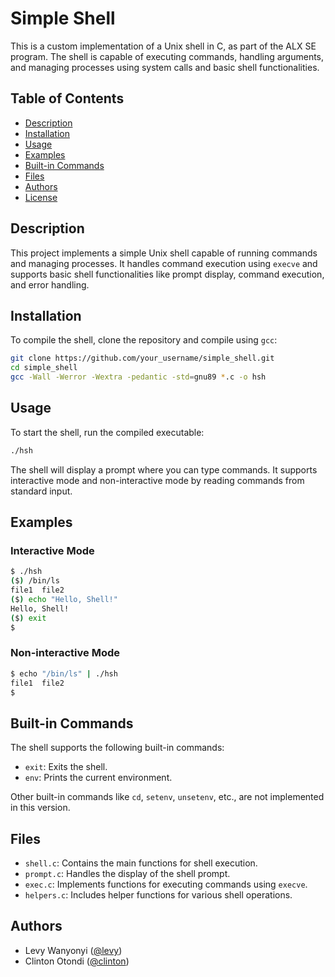 
# Simple Shell

This is a custom implementation of a Unix shell in C, as part of the ALX SE program. The shell is capable of executing commands, handling arguments, and managing processes using system calls and basic shell functionalities.

## Table of Contents
* [Description](#description)
* [Installation](#installation)
* [Usage](#usage)
* [Examples](#examples)
* [Built-in Commands](#built-in-commands)
* [Files](#files)
* [Authors](#authors)
* [License](#license)

## Description

This project implements a simple Unix shell capable of running commands and managing processes. It handles command execution using `execve` and supports basic shell functionalities like prompt display, command execution, and error handling.

## Installation

To compile the shell, clone the repository and compile using `gcc`:

```bash
git clone https://github.com/your_username/simple_shell.git
cd simple_shell
gcc -Wall -Werror -Wextra -pedantic -std=gnu89 *.c -o hsh
```

## Usage

To start the shell, run the compiled executable:

```bash
./hsh
```

The shell will display a prompt where you can type commands. It supports interactive mode and non-interactive mode by reading commands from standard input.

## Examples

### Interactive Mode

```bash
$ ./hsh
($) /bin/ls
file1  file2
($) echo "Hello, Shell!"
Hello, Shell!
($) exit
$
```

### Non-interactive Mode

```bash
$ echo "/bin/ls" | ./hsh
file1  file2
$
```

## Built-in Commands

The shell supports the following built-in commands:

- `exit`: Exits the shell.
- `env`: Prints the current environment.

Other built-in commands like `cd`, `setenv`, `unsetenv`, etc., are not implemented in this version.

## Files

- `shell.c`: Contains the main functions for shell execution.
- `prompt.c`: Handles the display of the shell prompt.
- `exec.c`: Implements functions for executing commands using `execve`.
- `helpers.c`: Includes helper functions for various shell operations.

## Authors

- Levy Wanyonyi ([@levy](https://github.com/levy))
- Clinton Otondi ([@clinton](https://github.com/clinton))
